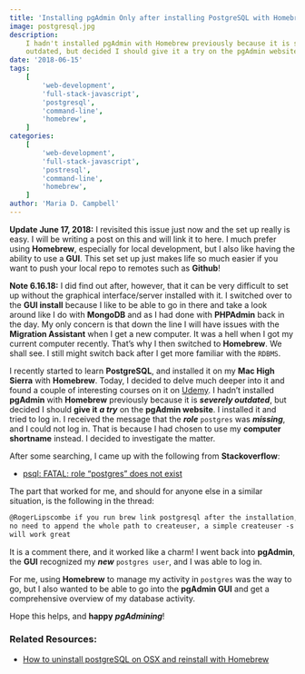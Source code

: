```yaml
---
title: 'Installing pgAdmin Only after installing PostgreSQL with Homebrew'
image: postgresql.jpg
description:
    I hadn't installed pgAdmin with Homebrew previously because it is severely
    outdated, but decided I should give it a try on the pgAdmin website.
date: '2018-06-15'
tags:
    [
        'web-development',
        'full-stack-javascript',
        'postgresql',
        'command-line',
        'homebrew',
    ]
categories:
    [
        'web-development',
        'full-stack-javascript',
        'postresql',
        'command-line',
        'homebrew',
    ]
author: 'Maria D. Campbell'
---
```


**Update June 17, 2018:** I revisited this issue just now and the set up really
is easy. I will be writing a post on this and will link it to here. I much
prefer using **Homebrew**, especially for local development, but I also like
having the ability to use a **GUI**. This set set up just makes life so much
easier if you want to push your local repo to remotes such as **Github**!

**Note 6.16.18:** I did find out after, however, that it can be very difficult
to set up without the graphical interface/server installed with it. I switched
over to the **GUI install** because I like to be able to go in there and take a
look around like I do with **MongoDB** and as I had done with **PHPAdmin** back
in the day. My only concern is that down the line I will have issues with the
**Migration Assistant** when I get a new computer. It was a hell when I got my
current computer recently. That’s why I then switched to **Homebrew**. We shall
see. I still might switch back after I get more familiar with the `RDBMS`.

I recently started to learn **PostgreSQL**, and installed it on my **Mac High
Sierra** with **Homebrew**. Today, I decided to delve much deeper into it and
found a couple of interesting courses on it on
[Udemy](https://www.udemy.com/postgresql-from-zero-to-hero/). I hadn’t installed
**pgAdmin** with **Homebrew** previously because it is **_severely outdated_**,
but decided I should **give it** **_a try_** on the **pgAdmin website**. I
installed it and tried to log in. I received the message that the **_role_**
`postgres` was **_missing_**, and I could not log in. That is because I had
chosen to use my **computer shortname** instead. I decided to investigate the
matter.

After some searching, I came up with the following from **Stackoverflow**:

-   [psql: FATAL: role “postgres” does not exist](https://stackoverflow.com/questions/15301826/psql-fatal-role-postgres-does-not-exist)

The part that worked for me, and should for anyone else in a similar situation,
is the following in the thread:

```markdown
@RogerLipscombe if you run brew link postgresql after the installation, there's
no need to append the whole path to createuser, a simple createuser -s postgres
will work great
```

It is a comment there, and it worked like a charm! I went back into **pgAdmin**,
the **GUI** recognized my **_new_** `postgres user`, and I was able to log in.

For me, using **Homebrew** to manage my activity in `postgres` was the way to
go, but I also wanted to be able to go into the **pgAdmin GUI** and get a
comprehensive overview of my database activity.

Hope this helps, and **happy** **_pgAdmining_**!

### Related Resources:

-   [How to uninstall postgreSQL on OSX and reinstall with Homebrew](/blog/how-to-uninstall-postgresql-on-osx-and-reinstall-with-homebrew)
